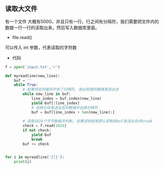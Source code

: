 ## 读取大文件
有一个文件 大概有500G，并且只有一行，行之间有分隔符，我们需要把文件内的数据一行一行的读取出来，然后写入数据库里面。

- file.read()

可以传入 int 参数，代表读取的字符数

- 代码
```python
f = open('input.txt','r')

def myreadline(new_line):
    buf = ''
    while True:
        # 如果现在的缓存中有了分隔符, 取出前面的数据发送出去
        while new_line in buf:
            line_index = buf.index(new_line)
            yield buf[:line_index]
            # 去掉已经发送出去的数据并去掉分隔符
            buf = buf[line_index + len(new_line):]
            
        # 读取1024个字节数据并判断, 如果读到结尾那么把剩余buf发送出去并break
        check = f.read(1024)
        if not check:
            yield buf
            break
        buf += check


for i in myreadline('{|}'):
    print(i)
```
